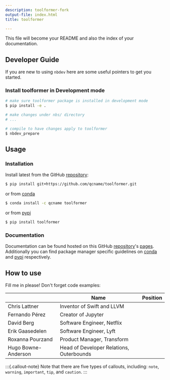 ```yaml
---
description: toolformer-fork
output-file: index.html
title: toolformer

---
```



<!-- WARNING: THIS FILE WAS AUTOGENERATED! DO NOT EDIT! -->

This file will become your README and also the index of your documentation.

## Developer Guide

If you are new to using `nbdev` here are some useful pointers to get you started.

### Install toolformer in Development mode

```sh
# make sure toolformer package is installed in development mode
$ pip install -e .

# make changes under nbs/ directory
# ...

# compile to have changes apply to toolformer
$ nbdev_prepare
```

## Usage

### Installation

Install latest from the GitHub [repository][repo]:

```sh
$ pip install git+https://github.com/qcname/toolformer.git
```

or from [conda][conda]

```sh
$ conda install -c qcname toolformer
```

or from [pypi][pypi]


```sh
$ pip install toolformer
```


[repo]: https://github.com/qcname/toolformer
[docs]: https://qcname.github.io/toolformer/
[pypi]: https://pypi.org/project/toolformer/
[conda]: https://anaconda.org/qcname/toolformer

### Documentation

Documentation can be found hosted on this GitHub [repository][repo]'s [pages][docs]. Additionally you can find package manager specific guidelines on [conda][conda] and [pypi][pypi] respectively.

[repo]: https://github.com/qcname/toolformer
[docs]: https://qcname.github.io/toolformer/
[pypi]: https://pypi.org/project/toolformer/
[conda]: https://anaconda.org/qcname/toolformer

## How to use

Fill me in please! Don't forget code examples:

||Name|Position|
|-|---|----|
|Chris Lattner|Inventor of Swift and LLVM|
|Fernando Pérez|Creator of Jupyter|
|David Berg|Software Engineer, Netflix|
|Erik Gaasedelen|Software Engineer, Lyft|
|Roxanna Pourzand|Product Manager, Transform|
|Hugo Bowne-Anderson|Head of Developer Relations, Outerbounds|


:::{.callout-note}
Note that there are five types of callouts, including:
`note`, `warning`, `important`, `tip`, and `caution`.
:::

